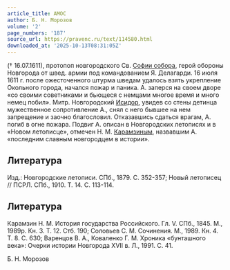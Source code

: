 ```yaml
---
article_title: АМОС
author: Б. Н. Морозов
volume: '2'
page_numbers: '187'
source_url: https://pravenc.ru/text/114580.html
downloaded_at: '2025-10-13T08:31:05Z'
---
```


(† 16.07.1611), протопоп новгородского Св. [Софии собора](<https://pravenc.ru/text/Софии Святой собор в Великом Новгороде.html>), герой обороны Новгорода от швед. армии под командованием Я. Делагарди. 16 июля 1611 г. после ожесточенного штурма шведам удалось взять укрепление Окольного города, начался пожар и паника. А. заперся на своем дворе «со своими советниками и бьющеся с немцами многое время и много немец побил». Митр. Новгородский [Исидор](https://pravenc.ru/text/Исидор.html), увидев со стены детинца мужественное сопротивление А., снял с него бывшее на нем запрещение и заочно благословил. Отказавшись сдаться врагам, А. погиб в огне пожара. Подвиг А. описан в Новгородских летописях и в «Новом летописце», отмечен Н. М. [Карамзиным](https://pravenc.ru/text/Карамзин.html), назвавшим А. «последним славным новгородцем в истории».

## Литература

Изд.: Новгородские летописи. СПб., 1879. С. 352-357; Новый летописец // ПСРЛ. СПб., 1910. Т. 14. С. 113-114.

## Литература

Карамзин Н. М. История государства Российского. Гл. V. СПб., 1845. М., 1989р. Кн. 3. Т. 12. Стб. 190; Соловьев С. М. Сочинения. М., 1989. Кн. 4. Т. 8. С. 630; Варенцов В. А., Коваленко Г. М. Хроника «бунташного века»: Очерки истории Новгорода XVII в. Л., 1991. С. 41.

Б. Н. Морозов
